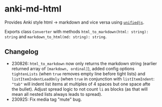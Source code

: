 # anki-md-html

Provides Anki style html → markdown and vice versa using [`unifiedjs`](https://unifiedjs.com).

Exports class `Converter` with methods `html_to_markdown(html: string): string` and `markdown_to_html(md: string): string`.

## Changelog

- 230826: `html_to_markdown` now only returns the markdown string (earlier returned array of `[markdown, ordinal]`), added config options `tightenLists` (when `true` removes empty line before tight lists) and `listItemIndentLeadOnly` (when `true` in conjunction with `listItemIndent`: `"tab"` will indent list items at multiples of 4 spaces but one space afte the bullet). Adjust spread logic to not count `li` as blocks (as that will mean all nested lists always leads to spread).
- 230925: Fix media tag "mute" bug.